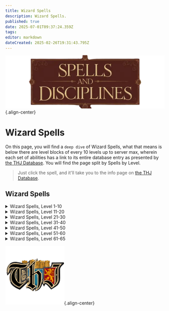 ```yaml
---
title: Wizard Spells
description: Wizard Spells.
published: true
date: 2025-07-01T09:37:24.359Z
tags: 
editor: markdown
dateCreated: 2025-02-26T19:31:43.795Z
---
```


![spellsdisciplines.webp](/classes-and-abilities/spellsdisciplines.webp){.align-center}

# Wizard Spells

On this page, you will find a `deep dive` of Wizard Spells, what that means is below there are level blocks of every 10 levels up to server max, wherein each set of abilities has a link to its entire database entry as presented by [the THJ Database](eqdb.net). You will find the page split by Spells by Level.

> Just click the spell, and it'll take you to the info page on [the THJ Database](eqdb.net).

## Wizard Spells

<details>
	<summary>Wizard Spells, Level 1-10 </summary>

|Spell Name|Level|
|---|---|
|<a href="https://eqdb.net/spell/detail/372" target="_blank">Blast of Cold</a>|1|
|<a href="https://eqdb.net/spell/detail/54" target="_blank">Frost Bolt</a>|1|
|<a href="https://eqdb.net/spell/detail/288" target="_blank">Minor Shielding</a>|1|
|<a href="https://eqdb.net/spell/detail/374" target="_blank">Numbing Cold</a>|1|
|<a href="https://eqdb.net/spell/detail/373" target="_blank">Sphere of Light</a>|1|
|<a href="https://eqdb.net/spell/detail/205" target="_blank">True North</a>|1|
|<a href="https://eqdb.net/spell/detail/51" target="_blank">Glimpse</a>|2|
|<a href="https://eqdb.net/spell/detail/378" target="_blank">O`Keil's Radiation</a>|2|
|<a href="https://eqdb.net/spell/detail/375" target="_blank">Fade</a>|3|
|<a href="https://eqdb.net/spell/detail/230" target="_blank">Root</a>|3|
|<a href="https://eqdb.net/spell/detail/36" target="_blank">Gate</a>|4|
|<a href="https://eqdb.net/spell/detail/80" target="_blank">See Invisible</a>|4|
|<a href="https://eqdb.net/spell/detail/376" target="_blank">Shock of Fire</a>|4|
|<a href="https://eqdb.net/spell/detail/379" target="_blank">Fingers of Fire</a>|5|
|<a href="https://eqdb.net/spell/detail/477" target="_blank">Fire Bolt</a>|5|
|<a href="https://eqdb.net/spell/detail/377" target="_blank">Icestrike</a>|6|
|<a href="https://eqdb.net/spell/detail/246" target="_blank">Lesser Shielding</a>|6|
|<a href="https://eqdb.net/spell/detail/232" target="_blank">Sense Summoned</a>|7|
|<a href="https://eqdb.net/spell/detail/354" target="_blank">Shadow Step</a>|7|
|<a href="https://eqdb.net/spell/detail/380" target="_blank">Column of Frost</a>|8|
|<a href="https://eqdb.net/spell/detail/323" target="_blank">Eye of Zomm</a>|8|
|<a href="https://eqdb.net/spell/detail/656" target="_blank">Shock of Ice</a>|8|
|<a href="https://eqdb.net/spell/detail/234" target="_blank">Halo of Light</a>|9|
|<a href="https://eqdb.net/spell/detail/381" target="_blank">Resistant Skin</a>|9|
|<a href="https://eqdb.net/spell/detail/2551" target="_blank">O`Keil's Embers</a>|10|
|<a href="https://eqdb.net/spell/detail/383" target="_blank">Shock of Lightning</a>|10|

</details>

<details>
	<summary>Wizard Spells, Level 11-20 </summary>

|Spell Name|Level|
|---|---|
|<a href="https://eqdb.net/spell/detail/48" target="_blank">Cancel Magic</a>|11|
|<a href="https://eqdb.net/spell/detail/529" target="_blank">Gaze</a>|11|
|<a href="https://eqdb.net/spell/detail/35" target="_blank">Bind Affinity</a>|12|
|<a href="https://eqdb.net/spell/detail/40971" target="_blank">Bind Affinity</a>|12|
|<a href="https://eqdb.net/spell/detail/85" target="_blank">Firestorm</a>|12|
|<a href="https://eqdb.net/spell/detail/382" target="_blank">Frost Spiral of Al'Kabor</a>|12|
|<a href="https://eqdb.net/spell/detail/236" target="_blank">Shieldskin</a>|13|
|<a href="https://eqdb.net/spell/detail/4252" target="_blank">Xalirilan's Lesser Appraisal</a>|13|
|<a href="https://eqdb.net/spell/detail/305" target="_blank">Identify</a>|14|
|<a href="https://eqdb.net/spell/detail/385" target="_blank">Project Lightning</a>|14|
|<a href="https://eqdb.net/spell/detail/4264" target="_blank">Xalirilan's Lesser Discombobulation</a>|14|
|<a href="https://eqdb.net/spell/detail/4276" target="_blank">Xalirilan's Lesser Extrication</a>|14|
|<a href="https://eqdb.net/spell/detail/657" target="_blank">Flame Shock</a>|15|
|<a href="https://eqdb.net/spell/detail/386" target="_blank">Pillar of Fire</a>|15|
|<a href="https://eqdb.net/spell/detail/309" target="_blank">Shielding</a>|15|
|<a href="https://eqdb.net/spell/detail/500" target="_blank">Bind Sight</a>|16|
|<a href="https://eqdb.net/spell/detail/7676" target="_blank">Focus Crude Spellcaster's Empowering Essence</a>|16|
|<a href="https://eqdb.net/spell/detail/7674" target="_blank">Focus Primitive Spellcaster's Empowering Essence</a>|16|
|<a href="https://eqdb.net/spell/detail/7675" target="_blank">Focus Rudimentary Spellcaster's Empowering Essence</a>|16|
|<a href="https://eqdb.net/spell/detail/679" target="_blank">Heat Sight</a>|16|
|<a href="https://eqdb.net/spell/detail/42" target="_blank">Invisibility</a>|16|
|<a href="https://eqdb.net/spell/detail/38" target="_blank">Lightning Bolt</a>|16|
|<a href="https://eqdb.net/spell/detail/22" target="_blank">Force Snap</a>|17|
|<a href="https://eqdb.net/spell/detail/131" target="_blank">Instill</a>|17|
|<a href="https://eqdb.net/spell/detail/2945" target="_blank">Nexus Gate</a>|17|
|<a href="https://eqdb.net/spell/detail/458" target="_blank">Fire Spiral of Al'Kabor</a>|18|
|<a href="https://eqdb.net/spell/detail/2552" target="_blank">Garrison's Mighty Mana Shock</a>|18|
|<a href="https://eqdb.net/spell/detail/2184" target="_blank">Lesser Evacuate</a>|18|
|<a href="https://eqdb.net/spell/detail/542" target="_blank">North Gate</a>|18|
|<a href="https://eqdb.net/spell/detail/578" target="_blank">Sight</a>|19|
|<a href="https://eqdb.net/spell/detail/503" target="_blank">Tishan's Clash</a>|19|
|<a href="https://eqdb.net/spell/detail/541" target="_blank">Tox Gate</a>|19|
|<a href="https://eqdb.net/spell/detail/10882" target="_blank">Blightfire Moors Gate</a>|20|
|<a href="https://eqdb.net/spell/detail/10881" target="_blank">Blightfire Moors Portal</a>|20|
|<a href="https://eqdb.net/spell/detail/108" target="_blank">Elemental Shield</a>|20|
|<a href="https://eqdb.net/spell/detail/543" target="_blank">Fay Gate</a>|20|
|<a href="https://eqdb.net/spell/detail/7677" target="_blank">Focus Makeshift Spellcaster's Empowering Essence</a>|20|
|<a href="https://eqdb.net/spell/detail/7689" target="_blank">Focus Mass Crude Spellcaster's Empowering Essence</a>|20|
|<a href="https://eqdb.net/spell/detail/7687" target="_blank">Focus Mass Primitive Spellcaster's Empowering Essence</a>|20|
|<a href="https://eqdb.net/spell/detail/7688" target="_blank">Focus Mass Rudimentary Spellcaster's Empowering Essence</a>|20|
|<a href="https://eqdb.net/spell/detail/2418" target="_blank">Grimling Gate</a>|20|
|<a href="https://eqdb.net/spell/detail/27749" target="_blank">Primary Anchor Gate</a>|20|
|<a href="https://eqdb.net/spell/detail/27753" target="_blank">Secondary Anchor Gate</a>|20|
|<a href="https://eqdb.net/spell/detail/10880" target="_blank">Translocate: Blightfire Moors</a>|20|

</details>

<details>
	<summary>Wizard Spells, Level 21-30 </summary>

|Spell Name|Level|
|---|---|
|<a href="https://eqdb.net/spell/detail/544" target="_blank">Common Gate</a>|21|
|<a href="https://eqdb.net/spell/detail/387" target="_blank">Leatherskin</a>|21|
|<a href="https://eqdb.net/spell/detail/3795" target="_blank">Stonebrunt Gate</a>|21|
|<a href="https://eqdb.net/spell/detail/261" target="_blank">Levitate</a>|22|
|<a href="https://eqdb.net/spell/detail/545" target="_blank">Nek Gate</a>|22|
|<a href="https://eqdb.net/spell/detail/547" target="_blank">Ro Gate</a>|22|
|<a href="https://eqdb.net/spell/detail/2423" target="_blank">Twilight Gate</a>|22|
|<a href="https://eqdb.net/spell/detail/546" target="_blank">Cazic Gate</a>|23|
|<a href="https://eqdb.net/spell/detail/467" target="_blank">Lightning Storm</a>|23|
|<a href="https://eqdb.net/spell/detail/65" target="_blank">Major Shielding</a>|23|
|<a href="https://eqdb.net/spell/detail/548" target="_blank">West Gate</a>|23|
|<a href="https://eqdb.net/spell/detail/4253" target="_blank">Xalirilan's Appraisal</a>|23|
|<a href="https://eqdb.net/spell/detail/461" target="_blank">Cast Force</a>|24|
|<a href="https://eqdb.net/spell/detail/462" target="_blank">Column of Lightning</a>|24|
|<a href="https://eqdb.net/spell/detail/1325" target="_blank">Combine Gate</a>|24|
|<a href="https://eqdb.net/spell/detail/7690" target="_blank">Focus Mass Makeshift Spellcaster's Empowering Essence</a>|24|
|<a href="https://eqdb.net/spell/detail/464" target="_blank">Frost Shock</a>|24|
|<a href="https://eqdb.net/spell/detail/4265" target="_blank">Xalirilan's Discombobulation</a>|24|
|<a href="https://eqdb.net/spell/detail/4277" target="_blank">Xalirilan's Extrication</a>|24|
|<a href="https://eqdb.net/spell/detail/2553" target="_blank">Minor Familiar</a>|25|
|<a href="https://eqdb.net/spell/detail/562" target="_blank">North Portal</a>|25|
|<a href="https://eqdb.net/spell/detail/3581" target="_blank">O`Keil's Levity</a>|25|
|<a href="https://eqdb.net/spell/detail/528" target="_blank">Yonder</a>|25|
|<a href="https://eqdb.net/spell/detail/468" target="_blank">Energy Storm</a>|26|
|<a href="https://eqdb.net/spell/detail/602" target="_blank">Evacuate: North</a>|26|
|<a href="https://eqdb.net/spell/detail/1899" target="_blank">Imbue Fire Opal</a>|26|
|<a href="https://eqdb.net/spell/detail/465" target="_blank">Inferno Shock</a>|26|
|<a href="https://eqdb.net/spell/detail/636" target="_blank">Bonds of Force</a>|27|
|<a href="https://eqdb.net/spell/detail/563" target="_blank">Fay Portal</a>|27|
|<a href="https://eqdb.net/spell/detail/3183" target="_blank">Knowledge Gate</a>|27|
|<a href="https://eqdb.net/spell/detail/3793" target="_blank">Stonebrunt Portal</a>|27|
|<a href="https://eqdb.net/spell/detail/3999" target="_blank">Mass Imbue Fire Opal</a>|28|
|<a href="https://eqdb.net/spell/detail/459" target="_blank">Shock Spiral of Al'Kabor</a>|28|
|<a href="https://eqdb.net/spell/detail/470" target="_blank">Thunder Strike</a>|28|
|<a href="https://eqdb.net/spell/detail/561" target="_blank">Tox Portal</a>|28|
|<a href="https://eqdb.net/spell/detail/2428" target="_blank">Dawnshroud Gate</a>|29|
|<a href="https://eqdb.net/spell/detail/2420" target="_blank">Grimling Portal</a>|29|
|<a href="https://eqdb.net/spell/detail/579" target="_blank">Magnify</a>|29|
|<a href="https://eqdb.net/spell/detail/2944" target="_blank">Nexus Portal</a>|29|
|<a href="https://eqdb.net/spell/detail/7678" target="_blank">Focus Elementary Spellcaster's Empowering Essence</a>|30|
|<a href="https://eqdb.net/spell/detail/393" target="_blank">Steelskin</a>|30|
|<a href="https://eqdb.net/spell/detail/471" target="_blank">Thunderclap</a>|30|

</details>

<details>
	<summary>Wizard Spells, Level 31-40 </summary>

|Spell Name|Level|
|---|---|
|<a href="https://eqdb.net/spell/detail/463" target="_blank">Circle of Force</a>|31|
|<a href="https://eqdb.net/spell/detail/1419" target="_blank">O`Keil's Flickering Flame</a>|31|
|<a href="https://eqdb.net/spell/detail/603" target="_blank">Evacuate: Fay</a>|32|
|<a href="https://eqdb.net/spell/detail/1744" target="_blank">Harvest</a>|32|
|<a href="https://eqdb.net/spell/detail/1417" target="_blank">Iceclad Gate</a>|32|
|<a href="https://eqdb.net/spell/detail/469" target="_blank">Lava Storm</a>|32|
|<a href="https://eqdb.net/spell/detail/564" target="_blank">Nek Portal</a>|32|
|<a href="https://eqdb.net/spell/detail/565" target="_blank">Cazic Portal</a>|33|
|<a href="https://eqdb.net/spell/detail/66" target="_blank">Greater Shielding</a>|33|
|<a href="https://eqdb.net/spell/detail/1418" target="_blank">Iceclad Portal</a>|33|
|<a href="https://eqdb.net/spell/detail/2425" target="_blank">Twilight Portal</a>|33|
|<a href="https://eqdb.net/spell/detail/4254" target="_blank">Xalirilan's Greater Appraisal</a>|33|
|<a href="https://eqdb.net/spell/detail/1516" target="_blank">Combine Portal</a>|34|
|<a href="https://eqdb.net/spell/detail/7691" target="_blank">Focus Mass Elementary Spellcaster's Empowering Essence</a>|34|
|<a href="https://eqdb.net/spell/detail/2026" target="_blank">Great Divide Gate</a>|34|
|<a href="https://eqdb.net/spell/detail/658" target="_blank">Ice Shock</a>|34|
|<a href="https://eqdb.net/spell/detail/49" target="_blank">Nullify Magic</a>|34|
|<a href="https://eqdb.net/spell/detail/4266" target="_blank">Xalirilan's Greater Discombobulation</a>|34|
|<a href="https://eqdb.net/spell/detail/4278" target="_blank">Xalirilan's Greater Extrication</a>|34|
|<a href="https://eqdb.net/spell/detail/566" target="_blank">Common Portal</a>|35|
|<a href="https://eqdb.net/spell/detail/2554" target="_blank">Elnerick's Entombment of Ice</a>|35|
|<a href="https://eqdb.net/spell/detail/460" target="_blank">Force Spiral of Al'Kabor</a>|35|
|<a href="https://eqdb.net/spell/detail/27751" target="_blank">Primary Anchor Portal</a>|35|
|<a href="https://eqdb.net/spell/detail/27755" target="_blank">Secondary Anchor Portal</a>|35|
|<a href="https://eqdb.net/spell/detail/1338" target="_blank">Translocate: North</a>|35|
|<a href="https://eqdb.net/spell/detail/3833" target="_blank">Translocate: Stonebrunt</a>|35|
|<a href="https://eqdb.net/spell/detail/1423" target="_blank">Great Divide Portal</a>|36|
|<a href="https://eqdb.net/spell/detail/567" target="_blank">Ro Portal</a>|36|
|<a href="https://eqdb.net/spell/detail/1738" target="_blank">Tishan's Relocation</a>|36|
|<a href="https://eqdb.net/spell/detail/1336" target="_blank">Translocate: Fay</a>|36|
|<a href="https://eqdb.net/spell/detail/2943" target="_blank">Translocate: Nexus</a>|36|
|<a href="https://eqdb.net/spell/detail/752" target="_blank">Concussion</a>|37|
|<a href="https://eqdb.net/spell/detail/466" target="_blank">Lightning Shock</a>|37|
|<a href="https://eqdb.net/spell/detail/1739" target="_blank">Markar's Relocation</a>|37|
|<a href="https://eqdb.net/spell/detail/1337" target="_blank">Translocate: Tox</a>|37|
|<a href="https://eqdb.net/spell/detail/568" target="_blank">West Portal</a>|37|
|<a href="https://eqdb.net/spell/detail/539" target="_blank">Chill Sight</a>|38|
|<a href="https://eqdb.net/spell/detail/604" target="_blank">Evacuate: Ro</a>|38|
|<a href="https://eqdb.net/spell/detail/3180" target="_blank">Knowledge Portal</a>|38|
|<a href="https://eqdb.net/spell/detail/84" target="_blank">Shifting Sight</a>|38|
|<a href="https://eqdb.net/spell/detail/1339" target="_blank">Translocate: Combine</a>|38|
|<a href="https://eqdb.net/spell/detail/2027" target="_blank">Wakening Lands Gate</a>|38|
|<a href="https://eqdb.net/spell/detail/2028" target="_blank">Cobalt Scar Gate</a>|39|
|<a href="https://eqdb.net/spell/detail/2430" target="_blank">Dawnshroud Portal</a>|39|
|<a href="https://eqdb.net/spell/detail/132" target="_blank">Immobilize</a>|39|
|<a href="https://eqdb.net/spell/detail/1420" target="_blank">Invisibility to Undead</a>|39|
|<a href="https://eqdb.net/spell/detail/2421" target="_blank">Translocate: Grimling</a>|39|
|<a href="https://eqdb.net/spell/detail/394" target="_blank">Diamondskin</a>|40|
|<a href="https://eqdb.net/spell/detail/7679" target="_blank">Focus Modest Spellcaster's Empowering Essence</a>|40|
|<a href="https://eqdb.net/spell/detail/27757" target="_blank">Primary Anchor Push</a>|40|
|<a href="https://eqdb.net/spell/detail/27758" target="_blank">Secondary Anchor Push</a>|40|
|<a href="https://eqdb.net/spell/detail/1372" target="_blank">Translocate: Common</a>|40|
|<a href="https://eqdb.net/spell/detail/27750" target="_blank">Translocate: Primary Anchor</a>|40|
|<a href="https://eqdb.net/spell/detail/27754" target="_blank">Translocate: Secondary Anchor</a>|40|
|<a href="https://eqdb.net/spell/detail/3811" target="_blank">Vision Shift</a>|40|

</details>

<details>
	<summary>Wizard Spells, Level 41-50 </summary>

|Spell Name|Level|
|---|---|
|<a href="https://eqdb.net/spell/detail/23" target="_blank">Force Strike</a>|41|
|<a href="https://eqdb.net/spell/detail/660" target="_blank">Frost Storm</a>|41|
|<a href="https://eqdb.net/spell/detail/1371" target="_blank">Translocate: Nek</a>|41|
|<a href="https://eqdb.net/spell/detail/2426" target="_blank">Translocate: Twilight</a>|41|
|<a href="https://eqdb.net/spell/detail/109" target="_blank">Elemental Armor</a>|42|
|<a href="https://eqdb.net/spell/detail/605" target="_blank">Evacuate: Nek</a>|42|
|<a href="https://eqdb.net/spell/detail/1374" target="_blank">Translocate: West</a>|42|
|<a href="https://eqdb.net/spell/detail/1399" target="_blank">Wakening Lands Portal</a>|42|
|<a href="https://eqdb.net/spell/detail/1425" target="_blank">Cobalt Scar Portal</a>|43|
|<a href="https://eqdb.net/spell/detail/659" target="_blank">Conflagration</a>|43|
|<a href="https://eqdb.net/spell/detail/73" target="_blank">Gravity Flux</a>|43|
|<a href="https://eqdb.net/spell/detail/1373" target="_blank">Translocate: Ro</a>|43|
|<a href="https://eqdb.net/spell/detail/67" target="_blank">Arch Shielding</a>|44|
|<a href="https://eqdb.net/spell/detail/4099" target="_blank">Bounce</a>|44|
|<a href="https://eqdb.net/spell/detail/1421" target="_blank">Enticement of Flame</a>|44|
|<a href="https://eqdb.net/spell/detail/7692" target="_blank">Focus Mass Modest Spellcaster's Empowering Essence</a>|44|
|<a href="https://eqdb.net/spell/detail/1375" target="_blank">Translocate: Cazic</a>|44|
|<a href="https://eqdb.net/spell/detail/2555" target="_blank">Lesser Familiar</a>|45|
|<a href="https://eqdb.net/spell/detail/733" target="_blank">Supernova</a>|45|
|<a href="https://eqdb.net/spell/detail/2022" target="_blank">Translocate: Iceclad</a>|45|
|<a href="https://eqdb.net/spell/detail/3181" target="_blank">Translocate: Knowledge</a>|45|
|<a href="https://eqdb.net/spell/detail/666" target="_blank">Alter Plane: Hate</a>|46|
|<a href="https://eqdb.net/spell/detail/3849" target="_blank">Alter Plane: Hate II</a>|46|
|<a href="https://eqdb.net/spell/detail/674" target="_blank">Alter Plane: Sky</a>|46|
|<a href="https://eqdb.net/spell/detail/2023" target="_blank">Translocate: Great Divide</a>|46|
|<a href="https://eqdb.net/spell/detail/606" target="_blank">Evacuate: West</a>|47|
|<a href="https://eqdb.net/spell/detail/612" target="_blank">Markar's Clash</a>|47|
|<a href="https://eqdb.net/spell/detail/755" target="_blank">Rend</a>|47|
|<a href="https://eqdb.net/spell/detail/2024" target="_blank">Translocate: Wakening Lands</a>|47|
|<a href="https://eqdb.net/spell/detail/133" target="_blank">Paralyzing Earth</a>|48|
|<a href="https://eqdb.net/spell/detail/2025" target="_blank">Translocate: Cobalt Scar</a>|48|
|<a href="https://eqdb.net/spell/detail/731" target="_blank">Wrath of Al'Kabor</a>|48|
|<a href="https://eqdb.net/spell/detail/732" target="_blank">Ice Comet</a>|49|
|<a href="https://eqdb.net/spell/detail/2431" target="_blank">Translocate: Dawnshroud</a>|49|
|<a href="https://eqdb.net/spell/detail/4067" target="_blank">Ward of Calrena</a>|49|
|<a href="https://eqdb.net/spell/detail/7680" target="_blank">Focus Simple Spellcaster's Empowering Essence</a>|50|
|<a href="https://eqdb.net/spell/detail/2894" target="_blank">Levitation</a>|50|
|<a href="https://eqdb.net/spell/detail/1422" target="_blank">Translocate</a>|50|

</details>

<details>
	<summary>Wizard Spells, Level 51-60 </summary>

|Spell Name|Level|
|---|---|
|<a href="https://eqdb.net/spell/detail/8968" target="_blank">Arcstone Gate</a>|51|
|<a href="https://eqdb.net/spell/detail/8966" target="_blank">Arcstone Portal</a>|51|
|<a href="https://eqdb.net/spell/detail/1631" target="_blank">Atol's Spectral Shackles</a>|51|
|<a href="https://eqdb.net/spell/detail/1637" target="_blank">Draught of Fire</a>|51|
|<a href="https://eqdb.net/spell/detail/16228" target="_blank">Focus of Arcanum</a>|51|
|<a href="https://eqdb.net/spell/detail/1646" target="_blank">Pillar of Frost</a>|51|
|<a href="https://eqdb.net/spell/detail/1634" target="_blank">Tishan's Discord</a>|51|
|<a href="https://eqdb.net/spell/detail/8238" target="_blank">Undershore Gate</a>|51|
|<a href="https://eqdb.net/spell/detail/8236" target="_blank">Undershore Portal</a>|51|
|<a href="https://eqdb.net/spell/detail/1627" target="_blank">Abscond</a>|52|
|<a href="https://eqdb.net/spell/detail/5734" target="_blank">Barindu Gate</a>|52|
|<a href="https://eqdb.net/spell/detail/3706" target="_blank">Frozen Harpoon</a>|52|
|<a href="https://eqdb.net/spell/detail/1642" target="_blank">Lure of Frost</a>|52|
|<a href="https://eqdb.net/spell/detail/1609" target="_blank">Manaskin</a>|52|
|<a href="https://eqdb.net/spell/detail/4963" target="_blank">Natimbi Gate</a>|52|
|<a href="https://eqdb.net/spell/detail/1649" target="_blank">Tears of Druzzil</a>|52|
|<a href="https://eqdb.net/spell/detail/1334" target="_blank">Translocate: Group</a>|52|
|<a href="https://eqdb.net/spell/detail/1526" target="_blank">Annul Magic</a>|53|
|<a href="https://eqdb.net/spell/detail/6181" target="_blank">Bloodfields Gate</a>|53|
|<a href="https://eqdb.net/spell/detail/1650" target="_blank">Inferno of Al'Kabor</a>|53|
|<a href="https://eqdb.net/spell/detail/1653" target="_blank">Jyll's Static Pulse</a>|53|
|<a href="https://eqdb.net/spell/detail/3582" target="_blank">Elemental Cloak</a>|54|
|<a href="https://eqdb.net/spell/detail/2557" target="_blank">Familiar</a>|54|
|<a href="https://eqdb.net/spell/detail/7693" target="_blank">Focus Mass Simple Spellcaster's Empowering Essence</a>|54|
|<a href="https://eqdb.net/spell/detail/4070" target="_blank">Magi Ward</a>|54|
|<a href="https://eqdb.net/spell/detail/4965" target="_blank">Natimbi Portal</a>|54|
|<a href="https://eqdb.net/spell/detail/1645" target="_blank">Pillar of Lightning</a>|54|
|<a href="https://eqdb.net/spell/detail/1610" target="_blank">Shield of the Magi</a>|54|
|<a href="https://eqdb.net/spell/detail/1656" target="_blank">Thunderbolt</a>|54|
|<a href="https://eqdb.net/spell/detail/1639" target="_blank">Voltaic Draught</a>|54|
|<a href="https://eqdb.net/spell/detail/5732" target="_blank">Barindu Portal</a>|55|
|<a href="https://eqdb.net/spell/detail/6183" target="_blank">Bloodfields Portal</a>|55|
|<a href="https://eqdb.net/spell/detail/1643" target="_blank">Draught of Jiva</a>|55|
|<a href="https://eqdb.net/spell/detail/8932" target="_blank">Fire Mark</a>|55|
|<a href="https://eqdb.net/spell/detail/7681" target="_blank">Focus Spellcaster's Empowering Essence</a>|55|
|<a href="https://eqdb.net/spell/detail/1406" target="_blank">Improved Invisibility</a>|55|
|<a href="https://eqdb.net/spell/detail/1638" target="_blank">Lure of Flame</a>|55|
|<a href="https://eqdb.net/spell/detail/1632" target="_blank">Plainsight</a>|55|
|<a href="https://eqdb.net/spell/detail/1648" target="_blank">Tears of Solusek</a>|55|
|<a href="https://eqdb.net/spell/detail/8969" target="_blank">Translocate: Arcstone</a>|55|
|<a href="https://eqdb.net/spell/detail/8239" target="_blank">Translocate: Undershore</a>|55|
|<a href="https://eqdb.net/spell/detail/2558" target="_blank">Decession</a>|56|
|<a href="https://eqdb.net/spell/detail/1654" target="_blank">Jyll's Zephyr of Ice</a>|56|
|<a href="https://eqdb.net/spell/detail/1635" target="_blank">Markar's Discord</a>|56|
|<a href="https://eqdb.net/spell/detail/1651" target="_blank">Retribution of Al'Kabor</a>|56|
|<a href="https://eqdb.net/spell/detail/1641" target="_blank">Draught of Ice</a>|57|
|<a href="https://eqdb.net/spell/detail/1628" target="_blank">Evacuate</a>|57|
|<a href="https://eqdb.net/spell/detail/1720" target="_blank">Eye of Tallon</a>|57|
|<a href="https://eqdb.net/spell/detail/4068" target="_blank">Guard of Calrena</a>|57|
|<a href="https://eqdb.net/spell/detail/1644" target="_blank">Pillar of Flame</a>|57|
|<a href="https://eqdb.net/spell/detail/4964" target="_blank">Translocate: Natimbi</a>|57|
|<a href="https://eqdb.net/spell/detail/1633" target="_blank">Fetter</a>|58|
|<a href="https://eqdb.net/spell/detail/1640" target="_blank">Lure of Lightning</a>|58|
|<a href="https://eqdb.net/spell/detail/1728" target="_blank">Manasink</a>|58|
|<a href="https://eqdb.net/spell/detail/4100" target="_blank">Reflect</a>|58|
|<a href="https://eqdb.net/spell/detail/2559" target="_blank">Spellshield</a>|58|
|<a href="https://eqdb.net/spell/detail/1647" target="_blank">Tears of Prexus</a>|58|
|<a href="https://eqdb.net/spell/detail/6182" target="_blank">Translocate: Bloodfields</a>|58|
|<a href="https://eqdb.net/spell/detail/1722" target="_blank">Flaming Sword of Xuzl</a>|59|
|<a href="https://eqdb.net/spell/detail/7694" target="_blank">Focus Mass Spellcaster's Empowering Essence</a>|59|
|<a href="https://eqdb.net/spell/detail/1636" target="_blank">Invert Gravity</a>|59|
|<a href="https://eqdb.net/spell/detail/1655" target="_blank">Jyll's Wave of Heat</a>|59|
|<a href="https://eqdb.net/spell/detail/1652" target="_blank">Vengeance of Al'Kabor</a>|59|
|<a href="https://eqdb.net/spell/detail/2116" target="_blank">Ancient: Destruction of Ice</a>|60|
|<a href="https://eqdb.net/spell/detail/2117" target="_blank">Ancient: Greater Concussion</a>|60|
|<a href="https://eqdb.net/spell/detail/1724" target="_blank">Disintegrate</a>|60|
|<a href="https://eqdb.net/spell/detail/2883" target="_blank">Elnerick's Electrical Rending</a>|60|
|<a href="https://eqdb.net/spell/detail/7682" target="_blank">Focus Refined Spellcaster's Empowering Essence</a>|60|
|<a href="https://eqdb.net/spell/detail/2884" target="_blank">Garrison's Superior Sundering</a>|60|
|<a href="https://eqdb.net/spell/detail/2560" target="_blank">Greater Familiar</a>|60|
|<a href="https://eqdb.net/spell/detail/1311" target="_blank">Hsagra's Wrath</a>|60|
|<a href="https://eqdb.net/spell/detail/1426" target="_blank">Ice Spear of Solist</a>|60|
|<a href="https://eqdb.net/spell/detail/1769" target="_blank">Lure of Ice</a>|60|
|<a href="https://eqdb.net/spell/detail/1310" target="_blank">Porlos' Fury</a>|60|
|<a href="https://eqdb.net/spell/detail/10879" target="_blank">Sunderock Springs Gate</a>|60|
|<a href="https://eqdb.net/spell/detail/10878" target="_blank">Sunderock Springs Portal</a>|60|
|<a href="https://eqdb.net/spell/detail/1658" target="_blank">Sunstrike</a>|60|
|<a href="https://eqdb.net/spell/detail/33099" target="_blank">Teleport Guild Hall Anchor</a>|60|
|<a href="https://eqdb.net/spell/detail/41188" target="_blank">Teleport Guild Hall Anchor</a>|60|
|<a href="https://eqdb.net/spell/detail/27752" target="_blank">Teleport Primary Anchor </a>|60|
|<a href="https://eqdb.net/spell/detail/27756" target="_blank">Teleport Secondary Anchor </a>|60|
|<a href="https://eqdb.net/spell/detail/5735" target="_blank">Translocate: Barindu</a>|60|
|<a href="https://eqdb.net/spell/detail/10877" target="_blank">Translocate: Sunderock Springs</a>|60|
|<a href="https://eqdb.net/spell/detail/1657" target="_blank">Winds of Gelid</a>|60|

</details>

<details>
	<summary>Wizard Spells, Level 61-65 </summary>

|Spell Name|Level|
|---|---|
|<a href="https://eqdb.net/spell/detail/6737" target="_blank">Claw of Frost</a>|61|
|<a href="https://eqdb.net/spell/detail/3194" target="_blank">Greater Fetter</a>|61|
|<a href="https://eqdb.net/spell/detail/3328" target="_blank">Lure of Thunder</a>|61|
|<a href="https://eqdb.net/spell/detail/3326" target="_blank">Resistant Armor</a>|61|
|<a href="https://eqdb.net/spell/detail/3300" target="_blank">Shield of the Arcane</a>|61|
|<a href="https://eqdb.net/spell/detail/3327" target="_blank">Tears of Ro</a>|61|
|<a href="https://eqdb.net/spell/detail/3330" target="_blank">Draught of Ro</a>|62|
|<a href="https://eqdb.net/spell/detail/3329" target="_blank">Elemental Barrier</a>|62|
|<a href="https://eqdb.net/spell/detail/3331" target="_blank">Lure of Ro</a>|62|
|<a href="https://eqdb.net/spell/detail/6176" target="_blank">Slaughter Gate</a>|62|
|<a href="https://eqdb.net/spell/detail/3243" target="_blank">Teleport</a>|62|
|<a href="https://eqdb.net/spell/detail/3335" target="_blank">Agnarr's Thunder</a>|63|
|<a href="https://eqdb.net/spell/detail/3976" target="_blank">Draught of Lightning</a>|63|
|<a href="https://eqdb.net/spell/detail/3334" target="_blank">Draught of Thunder</a>|63|
|<a href="https://eqdb.net/spell/detail/3301" target="_blank">Force Shield</a>|63|
|<a href="https://eqdb.net/spell/detail/3337" target="_blank">Iceflame of E`ci</a>|63|
|<a href="https://eqdb.net/spell/detail/4071" target="_blank">Mana Ward</a>|63|
|<a href="https://eqdb.net/spell/detail/3336" target="_blank">Draught of E`ci</a>|64|
|<a href="https://eqdb.net/spell/detail/7695" target="_blank">Focus Mass Refined Spellcaster's Empowering Essence</a>|64|
|<a href="https://eqdb.net/spell/detail/4066" target="_blank">Ice Meteor</a>|64|
|<a href="https://eqdb.net/spell/detail/11985" target="_blank">Katta Castrum Gate</a>|64|
|<a href="https://eqdb.net/spell/detail/4069" target="_blank">Protection of Calrena</a>|64|
|<a href="https://eqdb.net/spell/detail/3302" target="_blank">Shield of Maelin</a>|64|
|<a href="https://eqdb.net/spell/detail/6178" target="_blank">Slaughter Portal</a>|64|
|<a href="https://eqdb.net/spell/detail/3189" target="_blank">Tears of Arlyxir</a>|64|
|<a href="https://eqdb.net/spell/detail/3333" target="_blank">Telekin</a>|64|
|<a href="https://eqdb.net/spell/detail/4981" target="_blank">Ancient: Strike of Chaos</a>|65|
|<a href="https://eqdb.net/spell/detail/4905" target="_blank">Black Ice</a>|65|
|<a href="https://eqdb.net/spell/detail/7683" target="_blank">Focus Intricate Spellcaster's Empowering Essence</a>|65|
|<a href="https://eqdb.net/spell/detail/5458" target="_blank">Gelidin Comet</a>|65|
|<a href="https://eqdb.net/spell/detail/3244" target="_blank">Greater Decession</a>|65|
|<a href="https://eqdb.net/spell/detail/3191" target="_blank">Shock of Magic</a>|65|
|<a href="https://eqdb.net/spell/detail/3339" target="_blank">Strike of Solusek</a>|65|
|<a href="https://eqdb.net/spell/detail/3332" target="_blank">Tears of Marr</a>|65|
|<a href="https://eqdb.net/spell/detail/4907" target="_blank">Telaka</a>|65|
|<a href="https://eqdb.net/spell/detail/4906" target="_blank">White Fire</a>|65|

</details>

![pagebreak1.webp](/pagebreak1.webp){.align-center}